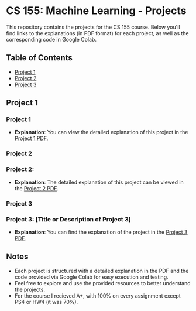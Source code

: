 # CS 155: Machine Learning - Projects

This repository contains the projects for the CS 155 course. Below you'll find links to the explanations (in PDF format) for each project, as well as the corresponding code in Google Colab.

## Table of Contents
- [Project 1](#project-1)
- [Project 2](#project-2)
- [Project 3](#project-3)

## Project 1

### Project 1

- **Explanation**: You can view the detailed explanation of this project in the [Project 1 PDF](./Project_1/Project_1_Explanation.pdf).

### Project 2

### Project 2:

- **Explanation**: The detailed explanation of this project can be viewed in the [Project 2 PDF](./Project_2/Project_2_Explanation.pdf).

### Project 3

### Project 3: [Title or Description of Project 3]

- **Explanation**: You can find the explanation of the project in the [Project 3 PDF](./Project_3/Project_3_Explanation.pdf).

## Notes
- Each project is structured with a detailed explanation in the PDF and the code provided via Google Colab for easy execution and testing.
- Feel free to explore and use the provided resources to better understand the projects.
- For the course I recieved A+, with 100% on every assignment except PS4 or HW4 (it was 70%).

